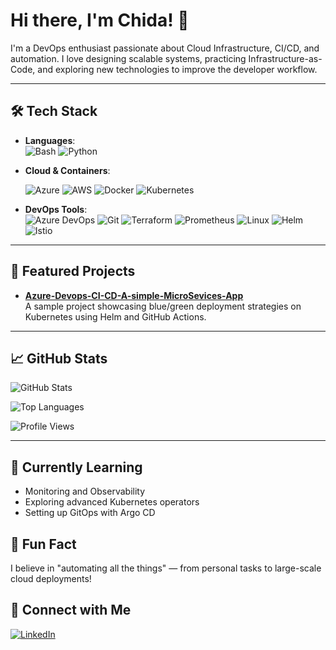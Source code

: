 # Hi there, I'm Chida! 👋

I'm a DevOps enthusiast passionate about Cloud Infrastructure, CI/CD, and automation. I love designing scalable systems, practicing Infrastructure-as-Code, and exploring new technologies to improve the developer workflow.

---

## 🛠️ Tech Stack

- **Languages**:  
  ![Bash](https://img.shields.io/badge/-Bash-333?style=flat&logo=gnu-bash&logoColor=white)
  ![Python](https://img.shields.io/badge/-Python-333?style=flat&logo=python)

- **Cloud & Containers**:
  
  ![Azure](https://img.shields.io/badge/-Azure-333?style=flat&logo=microsoft-azure)
  ![AWS](https://img.shields.io/badge/-AWS-333?style=flat&logo=amazon-aws)
  ![Docker](https://img.shields.io/badge/-Docker-333?style=flat&logo=docker)
  ![Kubernetes](https://img.shields.io/badge/-Kubernetes-333?style=flat&logo=kubernetes)

- **DevOps Tools**:  
![Azure DevOps](https://img.shields.io/badge/-Azure%20DevOps-333?style=flat&logo=azure-devops)
![Git](https://img.shields.io/badge/-Git-333?style=flat&logo=git)
![Terraform](https://img.shields.io/badge/-Terraform-333?style=flat&logo=terraform)
![Prometheus](https://img.shields.io/badge/-Prometheus-333?style=flat&logo=prometheus)
![Linux](https://img.shields.io/badge/-Linux-333?style=flat&logo=linux)
![Helm](https://img.shields.io/badge/-Helm-333?style=flat&logo=helm)
![Istio](https://img.shields.io/badge/-Istio-333?style=flat&logo=istio)

---

## 🚀 Featured Projects

- [**Azure-Devops-CI-CD-A-simple-MicroSevices-App**](https://github.com/Chida14/Azure-Devops-CI-CD-A-simple-MicroSevices-App)  
  A sample project showcasing blue/green deployment strategies on Kubernetes using Helm and GitHub Actions.


---

## 📈 GitHub Stats

<p>
  <img src="https://github-readme-stats.vercel.app/api?username=Chida14&show_icons=true&theme=tokyonight" alt="GitHub Stats" />
</p>

<p>
  <img src="https://github-readme-stats.vercel.app/api/top-langs/?username=Chida14&layout=compact&theme=tokyonight" alt="Top Languages" />
</p>

![Profile Views](https://komarev.com/ghpvc/?username=Chida14&color=blueviolet)

---

## 🌱 Currently Learning
- Monitoring and Observability
- Exploring advanced Kubernetes operators
- Setting up GitOps with Argo CD

## 🎉 Fun Fact
I believe in "automating all the things" — from personal tasks to large-scale cloud deployments!

## 💬 Connect with Me
[![LinkedIn](https://img.shields.io/badge/LinkedIn-blue?style=flat&logo=linkedin&labelColor=blue)](https://www.linkedin.com/in/chidanand-mandolkar/)

